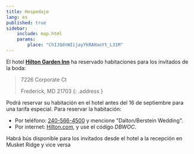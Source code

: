 ```yaml
---
title: Hospedaje
lang: es
published: true
sidebar:
    include: map.html
    params:
        place: "ChIJQdnWIijayYkRAHaoYt_L31M"
---
```


El hotel
[**Hilton Garden Inn**](http://hiltongardeninn3.hilton.com/en/hotels/maryland/hilton-garden-inn-frederick-IADFRGI/index.html)
ha reservado habitaciones para los invitados de la boda:

> 7226 Corporate Ct
>
> Frederick, MD 21703
{: .address }

Podrá reservar su habitación en el hotel antes del 16 de
septiembre para una tarifa especial. Para reservar la
habitación:

  * Por teléfono: [240-566-4500](tel:+12405664500)
    y mencione "Dalton/Berstein Wedding".
  * Por internet:
    [Hilton.com](http://hiltongardeninn3.hilton.com/en/hotels/maryland/hilton-garden-inn-frederick-IADFRGI/index.html),
    y use el código _DBWOC_.

Habrá bús disponible para los invitados desde el hotel a la
recepción en Musket Ridge y vice versa
